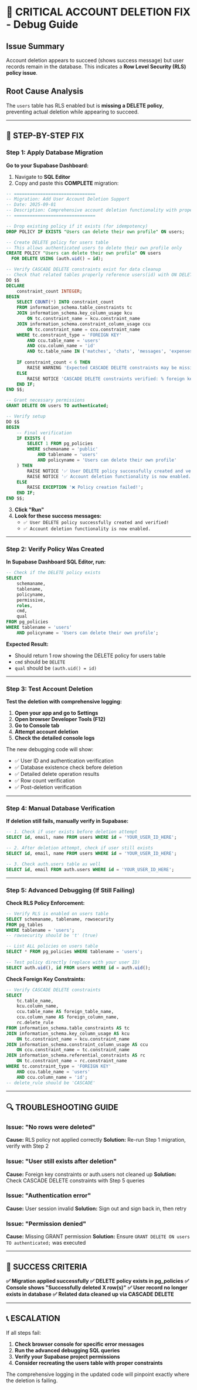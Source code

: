 # 🚨 CRITICAL ACCOUNT DELETION FIX - Debug Guide

## Issue Summary
Account deletion appears to succeed (shows success message) but user records remain in the database. This indicates a **Row Level Security (RLS) policy issue**.

## Root Cause Analysis
The `users` table has RLS enabled but is **missing a DELETE policy**, preventing actual deletion while appearing to succeed.

---

## 🔧 STEP-BY-STEP FIX

### Step 1: Apply Database Migration

**Go to your Supabase Dashboard:**
1. Navigate to **SQL Editor**
2. Copy and paste this **COMPLETE** migration:

```sql
-- ===============================
-- Migration: Add User Account Deletion Support
-- Date: 2025-09-01  
-- Description: Comprehensive account deletion functionality with proper RLS policies
-- ===============================

-- Drop existing policy if it exists (for idempotency)
DROP POLICY IF EXISTS "Users can delete their own profile" ON users;

-- Create DELETE policy for users table
-- This allows authenticated users to delete their own profile only
CREATE POLICY "Users can delete their own profile" ON users
  FOR DELETE USING (auth.uid() = id);

-- Verify CASCADE DELETE constraints exist for data cleanup
-- Check that related tables properly reference users(id) with ON DELETE CASCADE
DO $$
DECLARE
    constraint_count INTEGER;
BEGIN
    SELECT COUNT(*) INTO constraint_count
    FROM information_schema.table_constraints tc
    JOIN information_schema.key_column_usage kcu 
        ON tc.constraint_name = kcu.constraint_name
    JOIN information_schema.constraint_column_usage ccu 
        ON tc.constraint_name = ccu.constraint_name
    WHERE tc.constraint_type = 'FOREIGN KEY'
        AND ccu.table_name = 'users'
        AND ccu.column_name = 'id'
        AND tc.table_name IN ('matches', 'chats', 'messages', 'expenses', 'listings', 'notifications');
    
    IF constraint_count < 6 THEN
        RAISE WARNING 'Expected CASCADE DELETE constraints may be missing. Found % constraints.', constraint_count;
    ELSE
        RAISE NOTICE 'CASCADE DELETE constraints verified: % foreign key relationships found.', constraint_count;
    END IF;
END $$;

-- Grant necessary permissions
GRANT DELETE ON users TO authenticated;

-- Verify setup
DO $$
BEGIN
    -- Final verification
    IF EXISTS (
        SELECT 1 FROM pg_policies 
        WHERE schemaname = 'public' 
            AND tablename = 'users' 
            AND policyname = 'Users can delete their own profile'
    ) THEN
        RAISE NOTICE '✅ User DELETE policy successfully created and verified!';
        RAISE NOTICE '✅ Account deletion functionality is now enabled.';
    ELSE
        RAISE EXCEPTION '❌ Policy creation failed!';
    END IF;
END $$;
```

3. **Click "Run"** 
4. **Look for these success messages:**
   - `✅ User DELETE policy successfully created and verified!`
   - `✅ Account deletion functionality is now enabled.`

---

### Step 2: Verify Policy Was Created

**In Supabase Dashboard SQL Editor, run:**

```sql
-- Check if the DELETE policy exists
SELECT 
    schemaname,
    tablename,
    policyname,
    permissive,
    roles,
    cmd,
    qual
FROM pg_policies 
WHERE tablename = 'users' 
    AND policyname = 'Users can delete their own profile';
```

**Expected Result:**
- Should return 1 row showing the DELETE policy for users table
- `cmd` should be `DELETE`
- `qual` should be `(auth.uid() = id)`

---

### Step 3: Test Account Deletion

**Test the deletion with comprehensive logging:**

1. **Open your app and go to Settings**
2. **Open browser Developer Tools (F12)**
3. **Go to Console tab**
4. **Attempt account deletion**
5. **Check the detailed console logs**

The new debugging code will show:
- ✅ User ID and authentication verification
- ✅ Database existence check before deletion
- ✅ Detailed delete operation results
- ✅ Row count verification
- ✅ Post-deletion verification

---

### Step 4: Manual Database Verification

**If deletion still fails, manually verify in Supabase:**

```sql
-- 1. Check if user exists before deletion attempt
SELECT id, email, name FROM users WHERE id = 'YOUR_USER_ID_HERE';

-- 2. After deletion attempt, check if user still exists
SELECT id, email, name FROM users WHERE id = 'YOUR_USER_ID_HERE';

-- 3. Check auth.users table as well
SELECT id, email FROM auth.users WHERE id = 'YOUR_USER_ID_HERE';
```

---

### Step 5: Advanced Debugging (If Still Failing)

**Check RLS Policy Enforcement:**

```sql
-- Verify RLS is enabled on users table
SELECT schemaname, tablename, rowsecurity 
FROM pg_tables 
WHERE tablename = 'users';
-- rowsecurity should be 't' (true)

-- List ALL policies on users table
SELECT * FROM pg_policies WHERE tablename = 'users';

-- Test policy directly (replace with your user ID)
SELECT auth.uid(), id FROM users WHERE id = auth.uid();
```

**Check Foreign Key Constraints:**

```sql
-- Verify CASCADE DELETE constraints
SELECT
    tc.table_name,
    kcu.column_name,
    ccu.table_name AS foreign_table_name,
    ccu.column_name AS foreign_column_name,
    rc.delete_rule
FROM information_schema.table_constraints AS tc
JOIN information_schema.key_column_usage AS kcu
    ON tc.constraint_name = kcu.constraint_name
JOIN information_schema.constraint_column_usage AS ccu
    ON ccu.constraint_name = tc.constraint_name
JOIN information_schema.referential_constraints AS rc
    ON tc.constraint_name = rc.constraint_name
WHERE tc.constraint_type = 'FOREIGN KEY'
    AND ccu.table_name = 'users'
    AND ccu.column_name = 'id';
-- delete_rule should be 'CASCADE'
```

---

## 🔍 TROUBLESHOOTING GUIDE

### Issue: "No rows were deleted"
**Cause:** RLS policy not applied correctly
**Solution:** Re-run Step 1 migration, verify with Step 2

### Issue: "User still exists after deletion"
**Cause:** Foreign key constraints or auth.users not cleaned up
**Solution:** Check CASCADE DELETE constraints with Step 5 queries

### Issue: "Authentication error"
**Cause:** User session invalid
**Solution:** Sign out and sign back in, then retry

### Issue: "Permission denied"
**Cause:** Missing GRANT permission
**Solution:** Ensure `GRANT DELETE ON users TO authenticated;` was executed

---

## 🎯 SUCCESS CRITERIA

**✅ Migration applied successfully**
**✅ DELETE policy exists in pg_policies**
**✅ Console shows "Successfully deleted X row(s)"**
**✅ User record no longer exists in database**
**✅ Related data cleaned up via CASCADE DELETE**

---

## 📞 ESCALATION

If all steps fail:
1. **Check browser console for specific error messages**
2. **Run the advanced debugging SQL queries**
3. **Verify your Supabase project permissions**
4. **Consider recreating the users table with proper constraints**

The comprehensive logging in the updated code will pinpoint exactly where the deletion is failing.